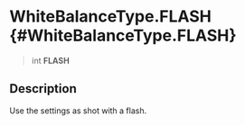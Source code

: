 WhiteBalanceType.FLASH {#WhiteBalanceType.FLASH}
======================

> int **FLASH**

Description
-----------

Use the settings as shot with a flash.
